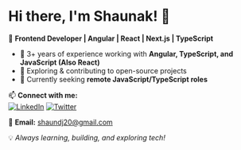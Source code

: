# Hi there, I'm Shaunak! 👋  

🚀 **Frontend Developer | Angular | React | Next.js | TypeScript**  
- 🔭 3+ years of experience working with **Angular, TypeScript, and JavaScript (Also React)** 
- 🌱 Exploring & contributing to open-source projects
- 🎯 Currently seeking **remote JavaScript/TypeScript roles** 

📫 **Connect with me:**  
[![LinkedIn](https://img.shields.io/badge/LinkedIn-blue?style=flat&logo=linkedin)](https://www.linkedin.com/in/shaunak-das-586338188/)  [![Twitter](https://img.shields.io/badge/Twitter-blue?style=flat&logo=twitter)](https://x.com/Shaun_ak_) 

📧 **Email:** shaundj20@gmail.com  

💡 *Always learning, building, and exploring tech!*  
